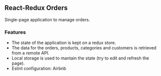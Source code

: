 ## React-Redux Orders
Single-page application to manage orders.

### Features
* The state of the application is kept on a redux store.
* The data for the orders, products, categories and customers is retrieved from a remote API.
* Local storage is used to mantain the state (try to edit and refresh the page).
* Eslint configuration: Airbnb
